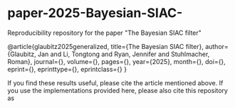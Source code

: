 # paper-2025-Bayesian-SIAC-
Reproducibility repository for the paper "The Bayesian SIAC filter"


@article{glaubitz2025generalized,
  title={The Bayesian SIAC filter},
  author={Glaubitz, Jan and Li, Tongtong and Ryan, Jennifer and
          Stuhlmacher, Roman},
  journal={},
  volume={},
  pages={},
  year={2025},
  month={},
  doi={},
  eprint={},
  eprinttype={},
  eprintclass={}
}


If you find these results useful, please cite the article mentioned above. If you use the implementations provided here, please also cite this repository as
